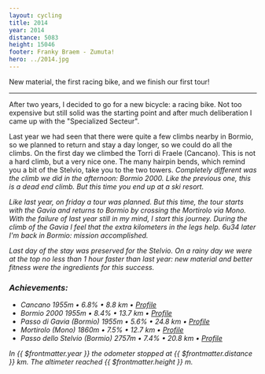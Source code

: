 ```yaml
---
layout: cycling
title: 2014
year: 2014
distance: 5083
height: 15046 
footer: Franky Braem - Zumuta!
hero: ../2014.jpg
---
```


New material, the first racing bike, and we finish our first tour!

---

After two years, I decided to go for a new bicycle: a racing bike.
Not too expensive but still solid was the starting point and after much 
deliberation I came up with the "Specialized Secteur".

Last year we had seen that there were quite a few climbs nearby in Bormio, 
so we planned to return and stay a day longer, so we could do all the climbs. 
On the first day we climbed the Torri di Fraele (Cancano). This is not a hard
climb, but a very nice one. The many hairpin bends, which remind you a bit of 
the Stelvio, take you to the two towers. <i class="fas fa-gopuram" /> Completely different was the climb we
did in the afternoon: Bormio 2000. Like the previous one, this is a dead end 
climb. But this time you end up at a ski resort. <i class="fas fa-skiing" /> 

Like last year, on friday a tour was planned. But this time, the tour starts
with the Gavia and returns to Bormio by crossing the Mortirolo via Mono.
With the failure of last year still in my mind, I start this journey. During 
the climb of the Gavia I feel that the extra kilometers in the legs help. 6u34
later I'm back in Bormio: mission accomplished.

Last day of the stay was preserved for the Stelvio. On a rainy day we were at 
the top no less than 1 hour faster than last year: new material and better 
fitness were the ingredients for this success.

### Achievements:

+ Cancano <i class="fas fa-mountain" /> 1955m &bull; 6.8% &bull; 8.8 km &bull; [Profile](https://climbfinder.com/en/climbs/torri-di-fraele)
+ Bormio 2000 <i class="fas fa-mountain" /> 1955m &bull; 8.4% &bull; 13.7 km &bull; [Profile](https://climbfinder.com/en/climbs/torri-di-fraele)
+ Passo di Gavia (Bormio) <i class="fas fa-mountain" /> 1955m &bull; 5.6% &bull; 24.8 km &bull; [Profile](https://climbfinder.com/en/climbs/passo-di-gavia-bormio)
+ Mortirolo (Mono) <i class="fas fa-mountain" /> 1860m &bull; 7.5% &bull; 12.7 km &bull; [Profile](https://climbfinder.com/en/climbs/mortirolo-mono)
+ Passo dello Stelvio (Bormio) <i class="fas fa-mountain" /> 2757m &bull; 7.4% &bull; 20.8 km &bull; [Profile](https://climbfinder.com/en/climbs/passo-dello-stelvio-bormio)

In {{ $frontmatter.year }} the odometer <i class="fas fa-tachometer-alt" /> stopped at {{ $frontmatter.distance }} km. 
The altimeter <i class="fas fa-arrow-right -rotate-45" /> reached {{ $frontmatter.height }} m.
